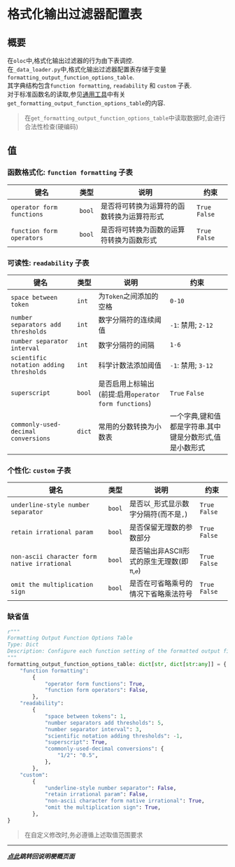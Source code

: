 # 格式化输出过滤器配置表  

## 概要  
在`oloc`中,格式化输出过滤器的行为由下表调控.  
在`_data_loader.py`中,格式化输出过滤器配置表存储于变量`formatting_output_function_options_table`.  
其字典结构包含`function formatting`, `readability` 和 `custom` 子表.  
对于标准函数名的读取,参见[通用工具](../子程序/通用工具.md)中有关`get_formatting_output_function_options_table`的内容.  
> 在`get_formatting_output_function_options_table`中读取数据时,会进行合法性检查(硬编码)

## 值  

### 函数格式化: `function formatting` 子表  

| 键名                        | 类型     | 说明                    | 约束             |
|---------------------------|--------|-----------------------|----------------|  
| `operator form functions` | `bool` | 是否将可转换为运算符的函数转换为运算符形式 | `True` `False` |
| `function form operators` | `bool` | 是否将可转换为函数的运算符转换为函数形式  | `True` `False` |

### 可读性: `readability` 子表  

| 键名                                           | 类型     | 说明                                       | 约束                            |
|----------------------------------------------|--------|------------------------------------------|-------------------------------|  
| `space between token`                        | `int`  | 为`Token`之间添加的空格                          | `0-10`                        |
| `number separators add thresholds`           | `int`  | 数字分隔符的连续阈值                               | `-1`: 禁用; `2-12`              |
| `number separator interval`                  | `int`  | 数字分隔符的间隔                                 | `1-6`                         |
| `scientific notation adding thresholds`      | `int`  | 科学计数法添加阈值                                | `-1`: 禁用; `3-12`              |
| `superscript`                                | `bool` | 是否启用上标输出(前提:启用`operator form functions`) | `True` `False`                |  
| `commonly-used-decimal conversions`          | `dict` | 常用的分数转换为小数表                              | 一个字典,键和值都是字符串.其中键是分数形式,值是小数形式 |  

### 个性化: `custom` 子表  

| 键名                                           | 类型     | 说明                            | 约束             |
|----------------------------------------------|--------|-------------------------------|----------------|  
| `underline-style number separator`           | `bool` | 是否以`_`形式显示数字分隔符(而不是`,`)       | `True` `False` |
| `retain irrational param`                    | `bool` | 是否保留无理数的参数部分                  | `True` `False` |
| `non-ascii character form native irrational` | `bool` | 是否输出非ASCII形式的原生无理数(即`π`,`𝑒`) | `True` `False` |
| `omit the multiplication sign`               | `bool` | 是否在可省略乘号的情况下省略乘法符号            | `True` `False` |

### 缺省值  

```python
r"""
Formatting Output Function Options Table
Type: Dict
Description: Configure each function setting of the formatted output filter
"""
formatting_output_function_options_table: dict[str, dict[str:any]] = {
    "function formatting":
        {
            "operator form functions": True,
            "function form operators": False,
        },
    "readability":
        {
            "space between tokens": 1,
            "number separators add thresholds": 5,
            "number separator interval": 3,
            "scientific notation adding thresholds": -1,
            "superscript": True,
            "commonly-used-decimal conversions": {
                "1/2": "0.5",
            },
        },
    "custom":
        {
            "underline-style number separator": False,
            "retain irrational param": False,
            "non-ascii character form native irrational": True,
            "omit the multiplication sign": True,
        },
}
```

> 在自定义修改时,务必遵循上述取值范围要求  

---

***[点此](../项目说明梗概.md)跳转回说明梗概页面***